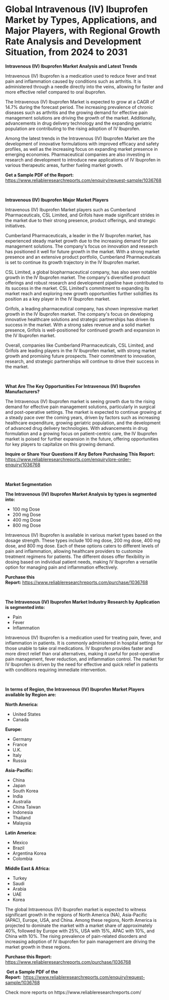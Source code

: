 <p><h1>Global Intravenous (IV) Ibuprofen Market by Types, Applications, and Major Players, with Regional Growth Rate Analysis and Development Situation, from 2024 to 2031</h1></p><p><strong>Intravenous (IV) Ibuprofen Market Analysis and Latest Trends</strong></p>
<p><p>Intravenous (IV) Ibuprofen is a medication used to reduce fever and treat pain and inflammation caused by conditions such as arthritis. It is administered through a needle directly into the veins, allowing for faster and more effective relief compared to oral ibuprofen.</p><p>The Intravenous (IV) Ibuprofen Market is expected to grow at a CAGR of 14.7% during the forecast period. The increasing prevalence of chronic diseases such as arthritis and the growing demand for effective pain management solutions are driving the growth of the market. Additionally, advancements in drug delivery technology and the expanding geriatric population are contributing to the rising adoption of IV Ibuprofen.</p><p>Among the latest trends in the Intravenous (IV) Ibuprofen Market are the development of innovative formulations with improved efficacy and safety profiles, as well as the increasing focus on expanding market presence in emerging economies. Pharmaceutical companies are also investing in research and development to introduce new applications of IV Ibuprofen in various therapeutic areas, further fueling market growth.</p></p>
<p><strong>Get a Sample PDF of the Report:&nbsp;</strong> <a href="https://www.reliableresearchreports.com/enquiry/request-sample/1036768">https://www.reliableresearchreports.com/enquiry/request-sample/1036768</a></p>
<p>&nbsp;</p>
<p><strong>Intravenous (IV) Ibuprofen Major Market Players</strong></p>
<p><p>Intravenous (IV) Ibuprofen Market players such as Cumberland Pharmaceuticals, CSL Limited, and Grifols have made significant strides in the market due to their strong presence, product offerings, and strategic initiatives.</p><p>Cumberland Pharmaceuticals, a leader in the IV Ibuprofen market, has experienced steady market growth due to the increasing demand for pain management solutions. The company's focus on innovation and research has positioned it well for future growth in the market. With a strong market presence and an extensive product portfolio, Cumberland Pharmaceuticals is set to continue its growth trajectory in the IV Ibuprofen market.</p><p>CSL Limited, a global biopharmaceutical company, has also seen notable growth in the IV Ibuprofen market. The company's diversified product offerings and robust research and development pipeline have contributed to its success in the market. CSL Limited's commitment to expanding its market reach and exploring new growth opportunities further solidifies its position as a key player in the IV Ibuprofen market.</p><p>Grifols, a leading pharmaceutical company, has shown impressive market growth in the IV Ibuprofen market. The company's focus on developing innovative healthcare solutions and strategic partnerships has driven its success in the market. With a strong sales revenue and a solid market presence, Grifols is well-positioned for continued growth and expansion in the IV Ibuprofen market.</p><p>Overall, companies like Cumberland Pharmaceuticals, CSL Limited, and Grifols are leading players in the IV Ibuprofen market, with strong market growth and promising future prospects. Their commitment to innovation, research, and strategic partnerships will continue to drive their success in the market.</p></p>
<p>&nbsp;</p>
<p><strong>What Are The Key Opportunities For Intravenous (IV) Ibuprofen Manufacturers?</strong></p>
<p><p>The Intravenous (IV) Ibuprofen market is seeing growth due to the rising demand for effective pain management solutions, particularly in surgical and post-operative settings. The market is expected to continue growing at a steady pace over the coming years, driven by factors such as increasing healthcare expenditure, growing geriatric population, and the development of advanced drug delivery technologies. With advancements in drug formulation and a growing focus on patient-centric care, the IV Ibuprofen market is poised for further expansion in the future, offering opportunities for key players to capitalize on this growing demand.</p></p>
<p><strong>Inquire or Share Your Questions If Any Before Purchasing This Report:</strong> <a href="https://www.reliableresearchreports.com/enquiry/pre-order-enquiry/1036768">https://www.reliableresearchreports.com/enquiry/pre-order-enquiry/1036768</a></p>
<p>&nbsp;</p>
<p><strong>Market Segmentation</strong></p>
<p><strong>The Intravenous (IV) Ibuprofen Market Analysis by types is segmented into:</strong></p>
<p><ul><li>100 mg Dose</li><li>200 mg Dose</li><li>400 mg Dose</li><li>800 mg Dose</li></ul></p>
<p><p>Intravenous (IV) Ibuprofen is available in various market types based on the dosage strength. These types include 100 mg dose, 200 mg dose, 400 mg dose, and 800 mg dose. Each of these options caters to different levels of pain and inflammation, allowing healthcare providers to customize treatment regimens for patients. The different doses offer flexibility in dosing based on individual patient needs, making IV Ibuprofen a versatile option for managing pain and inflammation effectively.</p></p>
<p><strong>Purchase this Report:&nbsp;</strong><a href="https://www.reliableresearchreports.com/purchase/1036768">https://www.reliableresearchreports.com/purchase/1036768</a></p>
<p>&nbsp;</p>
<p><strong>The Intravenous (IV) Ibuprofen Market Industry Research by Application is segmented into:</strong></p>
<p><ul><li>Pain</li><li>Fever</li><li>Inflammation</li></ul></p>
<p><p>Intravenous (IV) Ibuprofen is a medication used for treating pain, fever, and inflammation in patients. It is commonly administered in hospital settings for those unable to take oral medications. IV Ibuprofen provides faster and more direct relief than oral alternatives, making it useful for post-operative pain management, fever reduction, and inflammation control. The market for IV Ibuprofen is driven by the need for effective and quick relief in patients with conditions requiring immediate intervention.</p></p>
<p>&nbsp;</p>
<p><strong>In terms of Region, the Intravenous (IV) Ibuprofen Market Players available by Region are:</strong></p>
<p>
    <p> <strong> North America: </strong>
        <ul>
            <li>United States</li>
            <li>Canada</li>
        </ul>
        </p> 
    <p> <strong> Europe: </strong>
        <ul>
            <li>Germany</li>
            <li>France</li>
            <li>U.K.</li>
            <li>Italy</li>
            <li>Russia</li>
        </ul>
        </p> 
    <p> <strong> Asia-Pacific: </strong>
        <ul>
            <li>China</li>
            <li>Japan</li>
            <li>South Korea</li>
            <li>India</li>
            <li>Australia</li>
            <li>China Taiwan</li>
            <li>Indonesia</li>
            <li>Thailand</li>
            <li>Malaysia</li>
        </ul>
        </p> 
    <p> <strong> Latin America: </strong>
        <ul>
            <li>Mexico</li>
            <li>Brazil</li>
            <li>Argentina Korea</li>
            <li>Colombia</li>
        </ul>
        </p> 
    <p> <strong> Middle East & Africa: </strong>
        <ul>
            <li>Turkey</li>
            <li>Saudi</li>
            <li>Arabia</li>
            <li>UAE</li>
            <li>Korea</li>
        </ul>
    </p>
    </p>
<p><p>The global Intravenous (IV) Ibuprofen market is expected to witness significant growth in the regions of North America (NA), Asia-Pacific (APAC), Europe, USA, and China. Among these regions, North America is projected to dominate the market with a market share of approximately 40%, followed by Europe with 25%, USA with 15%, APAC with 10%, and China with 10%. The rising prevalence of pain-related disorders and increasing adoption of IV ibuprofen for pain management are driving the market growth in these regions.</p></p>
<p><strong>Purchase this Report: </strong><a href="https://www.reliableresearchreports.com/purchase/1036768">https://www.reliableresearchreports.com/purchase/1036768</a></p>
<p>&nbsp;<strong>Get a Sample PDF of the Report:&nbsp;&nbsp;</strong><a href="https://www.reliableresearchreports.com/enquiry/request-sample/1036768">https://www.reliableresearchreports.com/enquiry/request-sample/1036768</a></p>
<p><strong></strong></p>
<p>Check more reports on https://www.reliableresearchreports.com/</p>